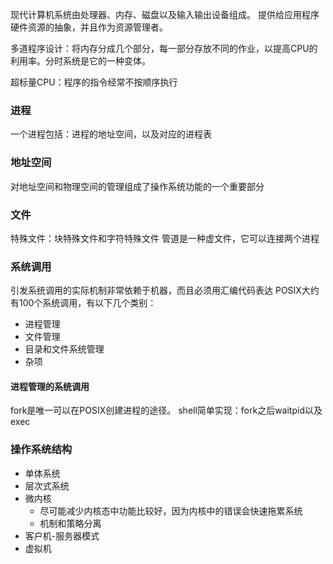 现代计算机系统由处理器、内存、磁盘以及输入输出设备组成。
提供给应用程序硬件资源的抽象，并且作为资源管理者。

多道程序设计：将内存分成几个部分，每一部分存放不同的作业，以提高CPU的利用率。分时系统是它的一种变体。

超标量CPU：程序的指令经常不按顺序执行

### 进程

一个进程包括：进程的地址空间，以及对应的进程表

### 地址空间

对地址空间和物理空间的管理组成了操作系统功能的一个重要部分

### 文件

特殊文件：块特殊文件和字符特殊文件
管道是一种虚文件，它可以连接两个进程

### 系统调用

引发系统调用的实际机制非常依赖于机器，而且必须用汇编代码表达
POSIX大约有100个系统调用，有以下几个类别：
- 进程管理
- 文件管理
- 目录和文件系统管理
- 杂项

#### 进程管理的系统调用

fork是唯一可以在POSIX创建进程的途径。
shell简单实现：fork之后waitpid以及exec

### 操作系统结构

- 单体系统
- 层次式系统
- 微内核
    - 尽可能减少内核态中功能比较好，因为内核中的错误会快速拖累系统
    - 机制和策略分离
- 客户机-服务器模式
- 虚拟机